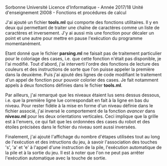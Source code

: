 Sorbonne Université
Licence d'Informatique - Année 2017/18
Unité d'enseignement 2I008 - Fonctions et procédures de calcul

J'ai ajouté un fichier **tools.ml** qui comporte des fonctions utilitaires. Il
y en deux qui permettant de traiter une chaîne de caractères comme un liste de
caractères et inversement. J'y ai aussi mis une fonction pour décaler un point
et une autre pour mettre en pause l'exécution du programme momentanément.

Etant donné que le fichier **parsing.ml** ne faisait pas de traitement
particulier pour le coloriage des cases, i.e. que cette fonction n'était pas
disponible, je l'ai modifié.
Tout d'abord, j'ai interverti l'ordre des fonctions de lecture des couleurs
et des instructions de sorte que l'on puisse appeler la première dans la deuxième.
Puis j'ai ajouté des lignes de code modifiant le traitement d'un appel de fonction
pour pouvoir colorier des cases. Je fait notamment appels à deux fonctions
définies dans le fichier **tools.ml**.

Par ailleurs, j'ai remarqué que les niveaux étaient lus sens dessus dessous,
i.e. que la première ligne lue correspondait en fait à la ligne en bas
du niveau. Pour rester fidèle à la mise en forme d'un niveau définie dans le
fichier associé, j'ai inversé le comportement de la fonction *avancer* dans
**niveau.ml** pour les deux orientations verticales. Ceci implique que la grille
est à l'envers, ce qui fait que les ordonnées des cases du robot et des étoiles
précisées dans le fichier du niveau sont aussi inversées.

Finalement, j'ai ajouté l'affichage du nombre d'étapes utilisées tout au long
de l'exécution et des intructions du jeu, à savoir l'association des touches
's', 'a' et 'e' à l'appel d'une instruction de la pile, l'exécution automatique
de la pile et à la sortie du jeu. Il est à noter que l'on ne peut pas arrêter
l'exécution automatique avec la touche de sortie.